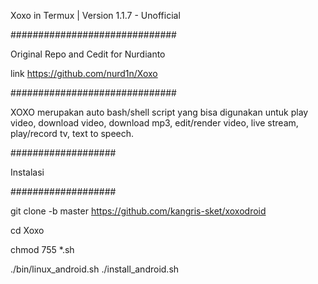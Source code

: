 Xoxo in Termux | Version 1.1.7 - Unofficial

##############################

Original Repo and Cedit for Nurdianto

link https://github.com/nurd1n/Xoxo

##############################

XOXO merupakan auto bash/shell script yang bisa digunakan untuk play video, download video, download mp3, edit/render video, live stream, play/record tv, text to speech.

###################

Instalasi

###################

git clone -b master https://github.com/kangris-sket/xoxodroid

cd Xoxo

chmod 755 *.sh

./bin/linux_android.sh
./install_android.sh
